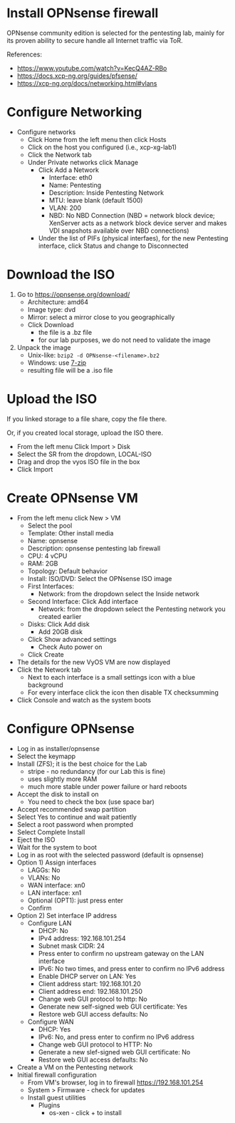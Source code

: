 # Install OPNsense firewall
OPNsense community edition is selected for the pentesting lab, mainly for its proven ability to secure handle all Internet traffic via ToR.

References:
- https://www.youtube.com/watch?v=KecQ4AZ-RBo
- https://docs.xcp-ng.org/guides/pfsense/
- https://xcp-ng.org/docs/networking.html#vlans

# Configure Networking
- Configure networks
  - Click Home from the left menu then click Hosts
  - Click on the host you configured (i.e., xcp-xg-lab1)
  - Click the Network tab
  - Under Private networks click Manage
    - Click Add a Network
      - Interface: eth0
      - Name: Pentesting
      - Description: Inside Pentesting Network
      - MTU: leave blank (default 1500)
      - VLAN: 200
      - NBD: No NBD Connection (NBD = network block device;  XenServer acts as a network block device server and makes VDI snapshots available over NBD connections)
    - Under the list of PIFs (physical interfaes), for the new Pentesting interface, click Status and change to Disconnected

# Download the ISO
1. Go to https://opnsense.org/download/
    - Architecture: amd64
    - Image type: dvd
    - Mirror: select a mirror close to you geographically
    - Click Download
      - the file is a .bz file
      - for our lab purposes, we do not need to validate the image
2. Unpack the image
    - Unix-like: `bzip2 -d OPNsense-<filename>.bz2`
    - Windows: use [7-zip](https://www.7-zip.org/)
    - resulting file will be a .iso file

# Upload the ISO
If you linked storage to a file share, copy the file there.

Or, if you created local storage, upload the ISO there.
- From the left menu Click Import > Disk
- Select the SR from the dropdown, LOCAL-ISO
- Drag and drop the vyos ISO file in the box
- Click Import

# Create OPNsense VM
- From the left menu click New > VM
  - Select the pool
  - Template: Other install media
  - Name: opnsense
  - Description: opnsense pentesting lab firewall
  - CPU: 4 vCPU
  - RAM: 2GB
  - Topology: Default behavior
  - Install: ISO/DVD: Select the OPNsense ISO image
  - First Interfaces:
    - Network: from the dropdown select the Inside network
  - Second Interface: Click Add interface
    - Network: from the dropdown select the Pentesting network you created earlier
  - Disks: Click Add disk
    - Add 20GB disk
  - Click Show advanced settings
    - Check Auto power on
  - Click Create
- The details for the new VyOS VM are now displayed
- Click the Network tab
  - Next to each interface is a small settings icon with a blue background
  - For every interface click the icon then disable TX checksumming
- Click Console and watch as the system boots

# Configure OPNsense
- Log in as installer/opnsense
- Select the keymapp
- Install (ZFS); it is the best choice for the Lab
  - stripe - no redundancy (for our Lab this is fine)
  - uses slightly more RAM
  - much more stable under power failure or hard reboots
- Accept the disk to install on
  - You need to check the box (use space bar)
- Accept recommended swap partition
- Select Yes to continue and wait patiently
- Select a root password when prompted
- Select Complete Install
- Eject the ISO
- Wait for the system to boot
- Log in as root with the selected password (default is opnsense)
- Option 1) Assign interfaces
  - LAGGs: No
  - VLANs: No
  - WAN interface: xn0
  - LAN interface: xn1
  - Optional (OPT1): just press enter
  - Confirm
- Option 2) Set interface IP address
  - Configure LAN
    - DHCP: No
    - IPv4 address: 192.168.101.254
    - Subnet mask CIDR: 24
    - Press enter to confirm no upstream gateway on the LAN interface
    - IPv6: No two times, and press enter to confirm no IPv6 address
    - Enable DHCP server on LAN: Yes
    - Client address start: 192.168.101.20
    - Client address end: 192.168.101.250
    - Change web GUI protocol to http: No
    - Generate new self-signed web GUI certificate: Yes
    - Restore web GUI access defaults: No
  - Configure WAN
    - DHCP: Yes
    - IPv6: No, and press enter to confirm no IPv6 address
    - Change web GUI protocol to HTTP: No
    - Generate a new slef-signed web GUI certificate: No
    - Restore web GUI access defaults: No
- Create a VM on the Pentesting network
- Initial firewall configuration
  - From VM's browser, log in to firewall https://192.168.101.254
  - System > Firmware - check for updates
  - Install guest utilities
    - Plugins
      - os-xen - click + to install
